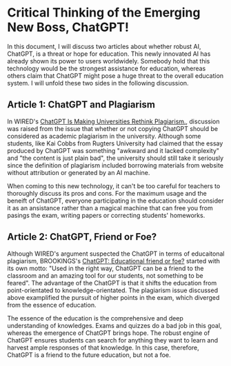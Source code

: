 # Critical Thinking of the Emerging New Boss, ChatGPT!
In this document, I will discuss two articles about whether robust AI, ChatGPT, is a threat or hope for education. This newly innovated AI has already shown its power to users worldwidely. Somebody hold that this technology would be the strongest assistance for education, whereas others claim that ChatGPT might pose a huge threat to the overall education system. I will unfold these two sides in the following discussion.

## Article 1: ChatGPT and Plagiarism
In WIRED's [ChatGPT Is Making Universities Rethink Plagiarism.](https://www.wired.com/story/chatgpt-college-university-plagiarism/), discussion was raised from the issue that whether or not copying ChatGPT should be considered as academic plagiarism in the university. Although some students, like Kai Cobbs from Rugters University had claimed that the essay produced by ChatGPT was something "awkward and it lacked complexity" and "the content is just plain bad", the university should still take it seriously since the definition of plagiarism included borrowing materials from website without attribution or generated by an AI machine.


When coming to this new technology, it can't be too careful for teachers to thoroughly discuss its pros and cons. For the maximum usage and the beneift of ChatGPT, everyone participating in the education should consider it as an ansistance rather than a magical machine that can free you from pasings the exam, writing papers or correcting students' homeworks.



## Article 2: ChatGPT, Friend or Foe?
Although WIRED's argument suspected the ChatGPT in terms of educaitonal plagiarism, BROOKINGS's [ChatGPT: Educational friend or foe?](https://www.brookings.edu/blog/education-plus-development/2023/01/09/chatgpt-educational-friend-or-foe/) started with its own motto: "Used in the right way, ChatGPT can be a friend to the classroom and an amazing tool for our students, not something to be feared". The advantage of the ChatGPT is that it shifts the education from point-orientated to knowledge-orientated. The plagiarism issue discussed above examplified the pursuit of higher points in the exam, which diverged from the essence of education.


The essence of the education is the comprehensive and deep understanding of knowledges. Exams and quizzes do a bad job in this goal, whereas the emergence of ChatGPT brings hope. The robust engine of ChatGPT ensures students can search for anything they want to learn and harvest ample responses of that knowledge. In this case, therefore, ChatGPT is a friend to the future education, but not a foe.
